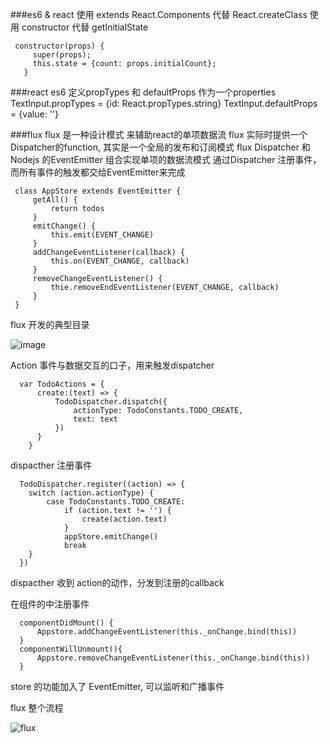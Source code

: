 
###es6 & react
    使用 extends React.Components 代替  React.createClass
    使用 constructor 代替 getInitialState

 ```
  constructor(props) {
      super(props);
      this.state = {count: props.initialCount};
    }
 ```
###react
     es6  定义propTypes 和 defaultProps 作为一个properties
     TextInput.propTypes = {id: React.propTypes.string}
     TextInput.defaultProps = {value: ''}


###flux
  flux 是一种设计模式 来辅助react的单项数据流
  flux 实际时提供一个 Dispatcher的function, 其实是一个全局的发布和订阅模式
  flux Dispatcher 和 Nodejs 的EventEmitter 组合实现单项的数据流模式
  通过Dispatcher 注册事件，而所有事件的触发都交给EventEmitter来完成
  
 ```
  class AppStore extends EventEmitter {
      getAll() {
          return todos
      }
      emitChange() {
          this.emit(EVENT_CHANGE)
      }
      addChangeEventListener(callback) {
          this.on(EVENT_CHANGE, callback)
      }
      removeChangeEventListener() {
          thie.removeEndEventListener(EVENT_CHANGE, callback)
      }
  }
 ```
 flux 开发的典型目录
 
  ![image](https://cloud.githubusercontent.com/assets/10190366/11296515/8f1fe9a2-8fad-11e5-84b2-03befd46f544.png)

  Action  事件与数据交互的口子，用来触发dispatcher

  ```
    var TodoActions = {
        create:(text) => {
            TodoDispatcher.dispatch({
                actionType: TodoConstants.TODO_CREATE,
                text: text
            })
        }
      }
  ```
  dispacther 注册事件
  ```
    TodoDispatcher.register((action) => {
      switch (action.actionType) {
          case TodoConstants.TODO_CREATE:
              if (action.text != '') {
                  create(action.text)
              }
              appStore.emitChange()
              break
      }
    })

  ```
  dispacther 收到 action的动作，分发到注册的callback
  
  在组件的中注册事件
  ```
    componentDidMount() {
        Appstore.addChangeEventListener(this._onChange.bind(this))
    }
    componentWillUnmount(){
        Appstore.removeChangeEventListener(this._onChange.bind(this))
    }
  ```
  
  store 的功能加入了 EventEmitter, 可以监听和广播事件
  
  
  flux 整个流程
  
  ![flux](https://cloud.githubusercontent.com/assets/10190366/11296897/e1cd1ba0-8faf-11e5-9edf-7cc0b9c80a00.png)
  


  
 
